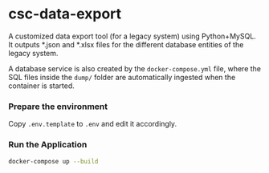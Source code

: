 # csc-data-export

A customized data export tool (for a legacy system) using Python+MySQL. It outputs *.json and *.xlsx files for the different database entities of the legacy system.

A database service is also created by the `docker-compose.yml` file, where the SQL files inside the `dump/` folder are automatically ingested when the container is started.

### Prepare the environment

Copy `.env.template` to `.env` and edit it accordingly.

### Run the Application

```sh
docker-compose up --build
```
